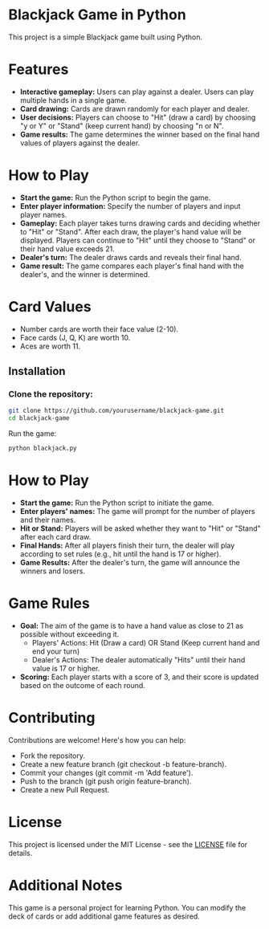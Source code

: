# Blackjack Game in Python 

This project is a simple Blackjack game built using Python.

# Features
+ **Interactive gameplay:** Users can play against a dealer. Users can play multiple hands in a single game. 
+ **Card drawing:** Cards are drawn randomly for each player and dealer.
+ **User decisions:** Players can choose to "Hit" (draw a card) by choosing "y or Y" or "Stand" (keep current hand) by choosing "n or N".
+ **Game results:** The game determines the winner based on the final hand values of players against the dealer.

# How to Play
+ **Start the game:** Run the Python script to begin the game.
+ **Enter player information:** Specify the number of players and input player names.
+ **Gameplay:** Each player takes turns drawing cards and deciding whether to "Hit" or "Stand".
After each draw, the player's hand value will be displayed. 
Players can continue to "Hit" until they choose to "Stand" or their hand value exceeds 21.
+ **Dealer's turn:** The dealer draws cards and reveals their final hand.
+ **Game result:** The game compares each player's final hand with the dealer's, and the winner is determined.

# Card Values
+ Number cards are worth their face value (2-10).
+ Face cards (J, Q, K) are worth 10.
+ Aces are worth 11. 

## Installation

### Clone the repository:
```bash
git clone https://github.com/yourusername/blackjack-game.git
cd blackjack-game
```
Run the game:
```bash
python blackjack.py
```

# How to Play
+ **Start the game:** Run the Python script to initiate the game.
+ **Enter players' names:** The game will prompt for the number of players and their names.
+ **Hit or Stand:** Players will be asked whether they want to "Hit" or "Stand" after each card draw.
+ **Final Hands:** After all players finish their turn, the dealer will play according to set rules (e.g., hit until the hand is 17 or higher).
+ **Game Results:** After the dealer's turn, the game will announce the winners and losers.
  
# Game Rules
+ **Goal:** The aim of the game is to have a hand value as close to 21 as possible without exceeding it.
   + Players' Actions:
          Hit (Draw a card) OR 
          Stand (Keep current hand and end your turn)
   + Dealer's Actions:
          The dealer automatically "Hits" until their hand value is 17 or higher.
+ **Scoring:** Each player starts with a score of 3, and their score is updated based on the outcome of each round.

# Contributing
Contributions are welcome! Here's how you can help:

+ Fork the repository.
+ Create a new feature branch (git checkout -b feature-branch).
+ Commit your changes (git commit -m 'Add feature').
+ Push to the branch (git push origin feature-branch).
+ Create a new Pull Request.

# License
This project is licensed under the MIT License - see the [LICENSE](https://github.com/P-dilasha-004/Blackjack/blob/main/LICENSE)
 file for details.

# Additional Notes
This game is a personal project for learning Python. 
You can modify the deck of cards or add additional game features as desired.
